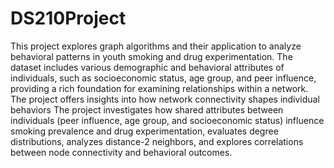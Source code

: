 # DS210Project
This project explores graph algorithms and their application to analyze behavioral patterns in youth smoking and drug experimentation. The dataset includes various demographic and behavioral attributes of individuals, such as socioeconomic status, age group, and peer influence, providing a rich foundation for examining relationships within a network. The project offers insights into how network connectivity shapes individual behaviors The project investigates how shared attributes between individuals (peer influence, age group, and socioeconomic status) influence smoking prevalence and drug experimentation, evaluates degree distributions, analyzes distance-2 neighbors, and explores correlations between node connectivity and behavioral outcomes.
